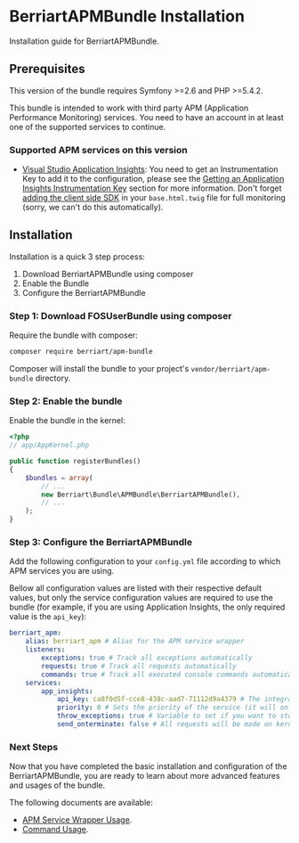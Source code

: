 # BerriartAPMBundle Installation

Installation guide for BerriartAPMBundle.

## Prerequisites

This version of the bundle requires Symfony >=2.6 and PHP >=5.4.2.

This bundle is intended to work with third party APM (Application Performance Monitoring) services.
You need to have an account in at least one of the supported services to continue.

### Supported APM services on this version

- [Visual Studio Application Insights](https://azure.microsoft.com/en-us/services/application-insights/): You need to get an Instrumentation
Key to add it to the configuration, please see the [Getting an Application Insights Instrumentation Key](https://github.com/Microsoft/AppInsights-Home/wiki#getting-an-application-insights-instrumentation-key)
section for more information. Don't forget [adding the client side SDK](https://azure.microsoft.com/en-gb/documentation/articles/app-insights-javascript/)
in your `base.html.twig` file for full monitoring (sorry, we can't do this automatically).

## Installation

Installation is a quick 3 step process:

1. Download BerriartAPMBundle using composer
1. Enable the Bundle
1. Configure the BerriartAPMBundle

### Step 1: Download FOSUserBundle using composer

Require the bundle with composer:

```bash
composer require berriart/apm-bundle
```

Composer will install the bundle to your project's `vendor/berriart/apm-bundle` directory.

### Step 2: Enable the bundle

Enable the bundle in the kernel:

```php
<?php
// app/AppKernel.php

public function registerBundles()
{
    $bundles = array(
        // ...
        new Berriart\Bundle\APMBundle\BerriartAPMBundle(),
        // ...
    );
}
```

### Step 3: Configure the BerriartAPMBundle

Add the following configuration to your ``config.yml`` file according to which APM services
you are using.

Bellow all configuration values are listed with their respective default values, but only the
service configuration values are required to use the bundle (for example, if you are using
Application Insights, the only required value is the `api_key`):

```yaml
berriart_apm:
    alias: berriart_apm # Alias for the APM service wrapper
    listeners:
        exceptions: true # Track all exceptions automatically
        requests: true # Track all requests automatically
        commands: true # Track all executed console commands automatically
    services:
        app_insights:
            api_key: ca8f0d5f-cce8-438c-aad7-71112d9a4379 # The integration key for VS Application Insights
            priority: 0 # Sets the priority of the service (it will only affect the execution order)
            throw_exceptions: true # Variable to set if you want to stop propagation of the exception or not
            send_onterminate: false # All requests will be made on kernel.terminate (only PHP-FPM, http://symfony.com/doc/current/components/http_kernel.html#component-http-kernel-kernel-terminate)
```

### Next Steps

Now that you have completed the basic installation and configuration of the
BerriartAPMBundle, you are ready to learn about more advanced features and usages
of the bundle.

The following documents are available:

- [APM Service Wrapper Usage](client_usage.md).
- [Command Usage](commands.md).
